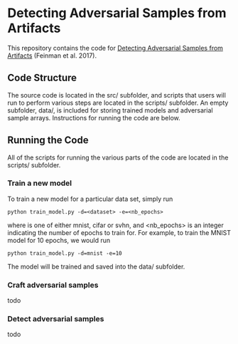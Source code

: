 # Detecting Adversarial Samples from Artifacts
This repository contains the code for [Detecting Adversarial Samples from
Artifacts](https://arxiv.org/abs/1703.00410) (Feinman et al. 2017).

## Code Structure
The source code is located in the src/ subfolder, and scripts that users will
run to perform various steps are located in the scripts/ subfolder. An empty
subfolder, data/, is included for storing trained models and adversarial sample
arrays. Instructions for running the code are below.

## Running the Code
All of the scripts for running the various parts of the code are located
in the scripts/ subfolder.

### Train a new model
To train a new model for a particular data set, simply run

    python train_model.py -d=<dataset> -e=<nb_epochs>

where <dataset> is one of either mnist, cifar or svhn, and <nb_epochs>
is an integer indicating the number of epochs to train for. For example,
to train the MNIST model for 10 epochs, we would run

    python train_model.py -d=mnist -e=10

The model will be trained and saved into the data/ subfolder.

### Craft adversarial samples
todo

### Detect adversarial samples
todo
